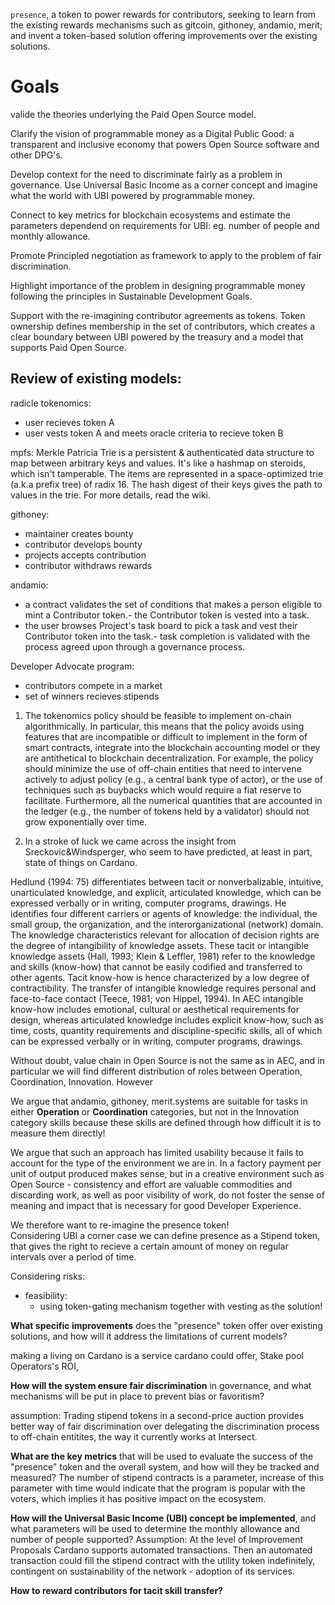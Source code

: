 `presence`, a token to power rewards for contributors, seeking to learn from the existing rewards mechanisms such as gitcoin, githoney, andamio, merit; and invent a token-based solution offering improvements over the existing solutions. 

# Goals
valide the theories underlying the Paid Open Source model.

Clarify the vision of programmable money as a Digital Public Good: a transparent and inclusive economy that powers Open Source software and other DPG's. 

Develop context for the need to discriminate fairly as a problem in governance. 
Use Universal Basic Income as a corner concept and imagine what the world with UBI powered by programmable money. 

Connect to key metrics for blockchain ecosystems and estimate the parameters dependend on requirements for UBI: eg. number of people and monthly allowance. 

Promote Principled negotiation as framework to apply to the problem of fair discrimination. 

Highlight importance of the problem in designing programmable money following the principles in Sustainable Development Goals.  

Support with the re-imagining contributor agreements as tokens. Token ownership defines membership in the set of contributors, which creates a clear boundary between UBI powered by the treasury and a model that supports Paid Open Source.

## Review of existing models:
radicle tokenomics:
- user recieves token A
- user vests token A and meets oracle criteria to recieve token B

mpfs:
 Merkle Patricia Trie is a persistent & authenticated data structure to map between arbitrary keys and values. It's like a hashmap on steroids, which isn't tamperable. The items are represented in a space-optimized trie (a.k.a prefix tree) of radix 16. The hash digest of their keys gives the path to values in the trie. For more details, read the wiki.

githoney:
- maintainer creates bounty
- contributor develops bounty
- projects accepts contribution
- contributor withdraws rewards

andamio:
- a contract validates the set of conditions that makes a person eligible to mint a Contributor token.- the Contributor token is vested into a task.
- the user browses Project's task board to pick a task and vest their Contributor token into the task.- task completion is validated with the process agreed upon through a governance process.

Developer Advocate program:
- contributors compete in a market
- set of winners recieves stipends

1. The tokenomics policy should be feasible to implement on-chain algorithmically. In particular, this means that the policy avoids using features that are incompatible or difficult to implement in the form of smart contracts, integrate into the blockchain accounting model or they are antithetical to blockchain decentralization. For example, the policy should minimize the use of off-chain entities that need to intervene actively to adjust policy (e.g., a central bank type of actor), or the use of techniques such as buybacks which would require a fiat reserve to facilitate. Furthermore, all the numerical quantities that are accounted in the ledger (e.g., the number of tokens held by a validator) should not grow exponentially over time.

2. In a stroke of luck we came across the insight from Sreckovic&Windsperger, who seem to have predicted, at least in part, state of things on Cardano. 

Hedlund (1994: 75) differentiates between tacit or nonverbalizable, intuitive, unarticulated knowledge, and explicit, articulated knowledge, which can be expressed verbally or in writing, computer programs, drawings. He identifies four different carriers or agents of knowledge: the individual, the small group, the organization, and the interorganizational (network) domain. The knowledge characteristics relevant for allocation of decision rights are the degree of intangibility of knowledge assets. These tacit or intangible knowledge assets (Hall, 1993; Klein & Leffler, 1981) refer to the knowledge and skills (know-how) that cannot be easily codified and transferred to other agents. Tacit know-how is hence characterized by a low degree of contractibility. The transfer of intangible knowledge requires personal and face-to-face contact (Teece, 1981; von Hippel, 1994). In AEC intangible know-how includes emotional, cultural or aesthetical requirements for design, whereas articulated knowledge includes explicit know-how, such as time, costs, quantity requirements and discipline-specific skills, all of which can be expressed verbally or in writing, computer programs, drawings.

Without doubt, value chain in Open Source is not the same as in AEC, and in particular we will find different distribution of roles between Operation, Coordination, Innovation. However 

We argue that andamio, githoney, merit.systems are suitable for tasks in either **Operation** or **Coordination** categories, but not in the Innovation category skills because these skills are defined through how difficult it is to measure them directly!

We argue that such an approach has limited usability because it fails to account for the type of the environment we are in. In a factory payment per unit of output produced makes sense, but in a creative environment such as Open Source - consistency and effort are valuable commodities and discarding work, as well as poor visibility of work, do not foster the sense of meaning and impact that is necessary for good Developer Experience. 

We therefore want to re-imagine the presence token!  
Considering UBI a corner case we can define presence as a Stipend token, that gives the right to recieve a certain amount of money on regular intervals over a period of time. 

Considering risks: 
- feasibility:
  - using token-gating mechanism together with vesting as the solution!

 **What specific improvements** does the "presence" token offer over existing solutions, and how will it address the limitations of current models?

making a living on Cardano is a service cardano could offer, 
Stake pool Operators's ROI, 


**How will the system ensure fair discrimination** in governance, and what mechanisms will be put in place to prevent bias or favoritism?

assumption: Trading stipend tokens in a second-price auction provides better way of fair discrimination over delegating the discrimination process to off-chain entitites, the way it currently works at Intersect.

 **What are the key metrics** that will be used to evaluate the success of the "presence" token and the overall system, and how will they be tracked and measured?
The number of stipend contracts is a parameter, increase of this parameter with time would indicate that the program is popular with the voters, which implies it has positive impact on the ecosystem.

 **How will the Universal Basic Income (UBI) concept be implemented**, and what parameters will be used to determine the monthly allowance and number of people supported?
Assumption: At the level of Improvement Proposals Cardano supports automated transactions. Then an automated transaction could fill the stipend contract with the utility token indefinitely, contingent on sustainability of the network - adoption of its services. 

**How to reward contributors for tacit skill transfer?**

